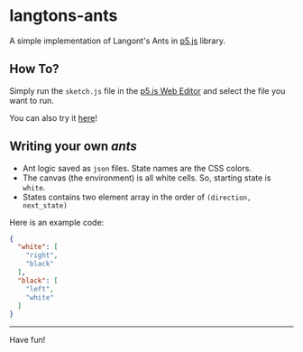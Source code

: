 # langtons-ants

A simple implementation of Langont's Ants in [p5.js](https://p5js.org/) library.

## How To?

Simply run the `sketch.js` file in the [p5.js Web Editor](https://editor.p5js.org/) and select the file you want to run.

You can also try it [here](https://editor.p5js.org/brtknoz/full/AyXbv7y3_)!

## Writing your own _ants_

- Ant logic saved as `json` files. State names are the CSS colors.
- The canvas (the environment) is all white cells. So, starting state is `white`.
- States contains two element array in the order of `(direction, next_state)`

Here is an example code:

```json
{
  "white": [
    "right",
    "black"
  ],
  "black": [
    "left",
    "white"
  ]
}
```

---

Have fun!
